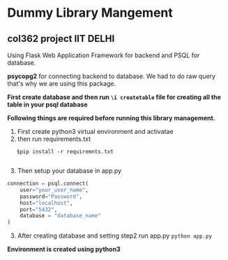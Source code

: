# Dummy Library Mangement

## col362 project IIT DELHI

Using Flask Web Application Framework for backend and PSQL for database.

**psycopg2** for connecting backend to database. We had to do raw query that's why we are using this package.

**First create database and then run 
```\i createtable```
file for creating all the table in your psql database**

**Following things are required before running this library management.**
1. First create python3 virtual environment and activatae
2. then run requirements.txt
```
   $pip install -r requiremnts.txt
   
```
3. Then setup your database in app.py 
```python
connection = psql.connect(
    user="your_user_name",
    password="Password",
    host="localhost",
    port="5432",
    database = "database_name"
)
```
3. After creating database and setting step2 run app.py
```python app.py```

**Environment is created using python3**

